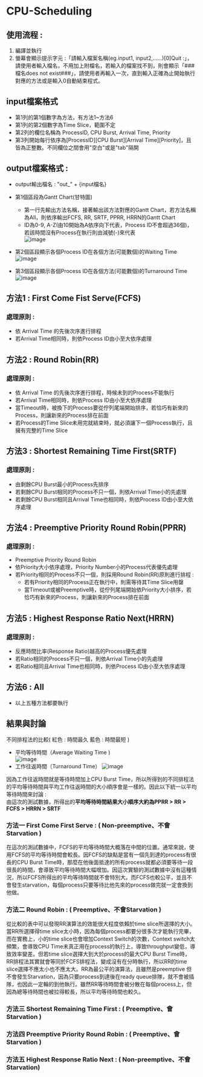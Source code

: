 # CPU-Scheduling

## 使用流程 :
1. 編譯並執行
2. 螢幕會顯示提示字元 :「請輸入檔案名稱(eg.input1, input2,......)[0]Quit :」，請使用者輸入檔名，不用加上附檔名，若輸入的檔案找不到，則會顯示「###檔名does not exist###」，請使用者再輸入一次，直到輸入正確為止開始執行對應的方法或是輸入0自動結束程式。

## input檔案格式
- 第1列的第1個數字為方法，有方法1~方法6  
- 第1列的第2個數字為Time Slice，範圍不定  
- 第2列的欄位名稱為 ProcessID, CPU Burst, Arrival Time, Priority  
- 第3列開始每行依序為[ProcessID][CPU Burst][Arrival Time][Priority]，且皆為正整數。不同欄位之間會用"空白"或是"tab"隔開  

## output檔案格式 : 
- output輸出檔名 : "out_" + {input檔名}  
- 第1個區段為Gantt Chart(甘特圖)
	- 第一行先輸出方法名稱，接著輸出該方法對應的Gantt Chart，若方法名稱為All，則依序輸出FCFS, RR, SRTF, PPRR, HRRN的Gantt Chart
	- ID為0-9, A-Z(由10開始為A依序向下代表，Process ID不會超過36個)，若該時間沒有Process在執行則由減號(-)來代表  
![image](https://github.com/YunTing-Lee/CPU-Scheduling/blob/main/Picture/Gantt%20Chart.PNG)

- 第2個區段顯示各個Process ID在各個方法(可能數個)的Waiting Time
![image](https://github.com/YunTing-Lee/CPU-Scheduling/blob/main/Picture/Waiting%20Time.PNG)

- 第3個區段顯示各個Process ID在各個方法(可能數個)的Turnaround Time
![image](https://github.com/YunTing-Lee/CPU-Scheduling/blob/main/Picture/Turnaround%20Time.PNG)

## 方法1 : First Come Fist Serve(FCFS)
### 處理原則 : 
- 依 Arrival Time 的先後次序進行排程
- 若Arrival Time相同時，則依Process ID由小至大依序處理

## 方法2 : Round Robin(RR)
### 處理原則 : 
- 依 Arrival Time 的先後次序進行排程，時候未到的Process不能執行
- 若Arrival Time相同時，則依Process ID由小至大依序處理
- 當Timeout時，被換下的Process要從佇列尾端開始排序，若恰巧有新來的Process，則讓新來的Process排在前面
- 若Process的Time Slice未用完就結束時，就必須讓下一個Process執行，且擁有完整的Time Slice

## 方法3 : Shortest Remaining Time First(SRTF)
### 處理原則 : 
- 由剩餘CPU Burst最小的Process先排序
- 若剩餘CPU Burst相同的Process不只一個，則依Arrival Time小的先處理
- 若剩餘CPU Burst相同且Arrival Time也相同時，則依Process ID由小至大依序處理

## 方法4 : Preemptive Priority Round Robin(PPRR)
### 處理原則 : 
- Preemptive Priority Round Robin
- 依Priority大小依序處理，Priority Number小的Process代表優先處理
- 若Priority相同的Process不只一個，則採用Round Robin(RR)原則進行排程 : 
	- 若有Priority相同的Process正在執行中，則需等待其Time Slice用罄
	- 當Timeout或被Preemptive時，從佇列尾端開始依Priority大小排序，若恰巧有新來的Process，則讓新來的Process排在前面
	
## 方法5 : Highest Response Ratio Next(HRRN)
### 處理原則 : 
- 反應時間比率(Response Ratio)越高的Process優先處理
- 若Ratio相同的Process不只一個，則依Arrival Time小的先處理
- 若Ratio相同且Arrival Time也相同時，則依Process ID由小至大依序處理

## 方法6 : All
- 以上五種方法都要執行

## 結果與討論
不同排程法的比較( 紅色 : 時間最久	藍色 : 時間最短 )
- 平均等待時間（Average Waiting Time )  
![image](https://github.com/YunTing-Lee/CPU-Scheduling/blob/main/Picture/Compare%20Waiting%20Time.png)
- 工作往返時間（Turnaround Time） 
![image](https://github.com/YunTing-Lee/CPU-Scheduling/blob/main/Picture/Compare%20Turnaround%20Time.png)

因為工作往返時間就是等待時間加上CPU Burst Time，所以所得到的不同排程法的平均等待時間與平均工作往返時間的大小順序會是一樣的。因此以下統一以平均等待時間來討論 :  
由這次的測試數據，所得出的**平均等待時間結果大小順序大約為PPRR > RR > FCFS > HRRN > SRTF**

### 方法一 First Come First Serve : ( Non-preemptive、不會Starvation )
在這次的測試數據中，FCFS的平均等待時間大概落在中間的位置。通常來說，使用FCFS的平均等待時間會較長。因FCFS的缺點是當有一個先到達的process有很長的CPU Burst Time時，那麼在他後面抵達的所有process就都必須要等待一段很長的時間，會導致平均等待時間大幅增加。因這次實驗的測試數據中沒有這種情況，所以FCFS所得出的平均等待時間就不會特別大。而FCFS也較公平，並且不會發生starvation，每個process只要等待比他先來的process做完就一定會換到他做。   

### 方法二 Round Robin : ( Preemptive、不會Starvation )
從比較的表中可以發現RR演算法的效能很大程度依賴於time slice所選擇的大小。當RR所選擇得time slice太小時，因為每個process都要分很多次才能執行完畢，而在實務上，小的time slice也會增加Context Switch的次數，Context switch太頻繁，會導致CPU Time未真正用在process的執行上，導致throughput變低，導致效率變差。但若time slice選擇大到大於process的最大CPU Burst Time時，RR排程法其實就會等同於FCFS排程法，變成沒有在分時執行，所以RR的time slice選擇不應太小也不應太大。RR為最公平的演算法，且雖然是preemptive 但不會發生Starvation，因為只要process到達後在ready queue排隊，就不會被插隊，也因此一定輪的到他執行。雖然RR等待時間會被分散在每個process上，但因為總等待時間也被拉得較長，所以平均等待時間也較久。  

	
### 方法三 Shortest Remaining Time First : ( Preemptive、會Starvation )
   
### 方法四 Preemptive Priority Round Robin : ( Preemptive、會Starvation )
    
### 方法五 Highest Response Ratio Next : ( Non-preemptive、不會Starvation)
  

